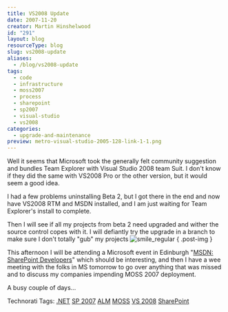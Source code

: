 ```yaml
---
title: VS2008 Update
date: 2007-11-20
creator: Martin Hinshelwood
id: "291"
layout: blog
resourceType: blog
slug: vs2008-update
aliases:
  - /blog/vs2008-update
tags:
  - code
  - infrastructure
  - moss2007
  - process
  - sharepoint
  - sp2007
  - visual-studio
  - vs2008
categories:
  - upgrade-and-maintenance
preview: metro-visual-studio-2005-128-link-1-1.png
---
```


Well it seems that Microsoft took the generally felt community suggestion and bundles Team Explorer with Visual Studio 2008 team Suit. I don't know if they did the same with VS2008 Pro or the other version, but it would seem a good idea.

I had a few problems uninstalling Beta 2, but I got there in the end and now have VS2008 RTM and MSDN installed, and I am just waiting for Team Explorer's install to complete.

Then I will see if all my projects from beta 2 need upgraded and wither the source control copes with it. I will defiantly try the upgrade in a branch to make sure I don't totally "gub" my projects ![smile_regular](images/smile_regular-2-2.gif)
{ .post-img }

This afternoon I will be attending a Microsoft event in Edinburgh "[MSDN: SharePoint Developers](https://msevents.microsoft.com/cui/EventDetail.aspx?culture=en-GB&eventid=1032355353)" which should be interesting, and then I have a wee meeting with the folks in MS tomorrow to go over anything that was missed and to discuss my companies impending MOSS 2007 deployment.

A busy couple of days...

Technorati Tags: [.NET](http://technorati.com/tags/.NET) [SP 2007](http://technorati.com/tags/SP+2007) [ALM](http://technorati.com/tags/ALM) [MOSS](http://technorati.com/tags/MOSS) [VS 2008](http://technorati.com/tags/VS+2008) [SharePoint](http://technorati.com/tags/SharePoint)

